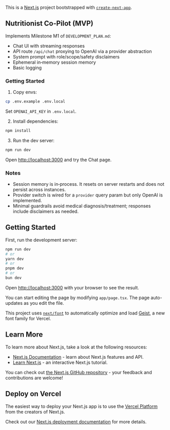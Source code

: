 This is a [Next.js](https://nextjs.org) project bootstrapped with [`create-next-app`](https://nextjs.org/docs/app/api-reference/cli/create-next-app).

## Nutritionist Co‑Pilot (MVP)

Implements Milestone M1 of `DEVELOPMENT_PLAN.md`:
- Chat UI with streaming responses
- API route `/api/chat` proxying to OpenAI via a provider abstraction
- System prompt with role/scope/safety disclaimers
- Ephemeral in‑memory session memory
- Basic logging

### Getting Started

1) Copy envs:

```bash
cp .env.example .env.local
```

Set `OPENAI_API_KEY` in `.env.local`.

2) Install dependencies:

```bash
npm install
```

3) Run the dev server:

```bash
npm run dev
```

Open [http://localhost:3000](http://localhost:3000) and try the Chat page.

### Notes

- Session memory is in‑process. It resets on server restarts and does not persist across instances.
- Provider switch is wired for a `provider` query param but only OpenAI is implemented.
- Minimal guardrails avoid medical diagnosis/treatment; responses include disclaimers as needed.

## Getting Started

First, run the development server:

```bash
npm run dev
# or
yarn dev
# or
pnpm dev
# or
bun dev
```

Open [http://localhost:3000](http://localhost:3000) with your browser to see the result.

You can start editing the page by modifying `app/page.tsx`. The page auto-updates as you edit the file.

This project uses [`next/font`](https://nextjs.org/docs/app/building-your-application/optimizing/fonts) to automatically optimize and load [Geist](https://vercel.com/font), a new font family for Vercel.

## Learn More

To learn more about Next.js, take a look at the following resources:

- [Next.js Documentation](https://nextjs.org/docs) - learn about Next.js features and API.
- [Learn Next.js](https://nextjs.org/learn) - an interactive Next.js tutorial.

You can check out [the Next.js GitHub repository](https://github.com/vercel/next.js) - your feedback and contributions are welcome!

## Deploy on Vercel

The easiest way to deploy your Next.js app is to use the [Vercel Platform](https://vercel.com/new?utm_medium=default-template&filter=next.js&utm_source=create-next-app&utm_campaign=create-next-app-readme) from the creators of Next.js.

Check out our [Next.js deployment documentation](https://nextjs.org/docs/app/building-your-application/deploying) for more details.
